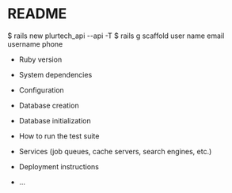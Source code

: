 # README

$ rails new plurtech_api --api -T
$ rails g scaffold user name email username phone

* Ruby version

* System dependencies

* Configuration

* Database creation

* Database initialization

* How to run the test suite

* Services (job queues, cache servers, search engines, etc.)

* Deployment instructions

* ...
